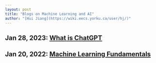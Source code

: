 ```yaml
---
layout: post
title: "Blogs on Machine Learning and AI"
author: "[Hui Jiang](https://wiki.eecs.yorku.ca/user/hj/)"
---
```


## Jan 28, 2023: [What is ChatGPT](_posts/2023-01-28-What-Is-ChatGPT.md)

## Jan 20, 2022: [Machine Learning Fundamentals](_posts/2022-01-20-Machine-Learning-Fundamentals.md)
